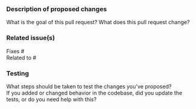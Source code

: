 ### Description of proposed changes    
What is the goal of this pull request? What does this pull request change?

### Related issue(s)  
<!-- Start typing the name of a related issue and GitHub will auto-suggest the issue number for you.  -->
Fixes #  
Related to #  

### Testing
What steps should be taken to test the changes you've proposed?  
If you added or changed behavior in the codebase, did you update the tests, or do you need help with this?  

<!-- 🙌 Thank you for contributing to Nextstrain! ✨ -->
